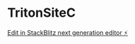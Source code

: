 # TritonSiteC

[Edit in StackBlitz next generation editor ⚡️](https://stackblitz.com/~/github.com/lucasgates/TritonSiteC)